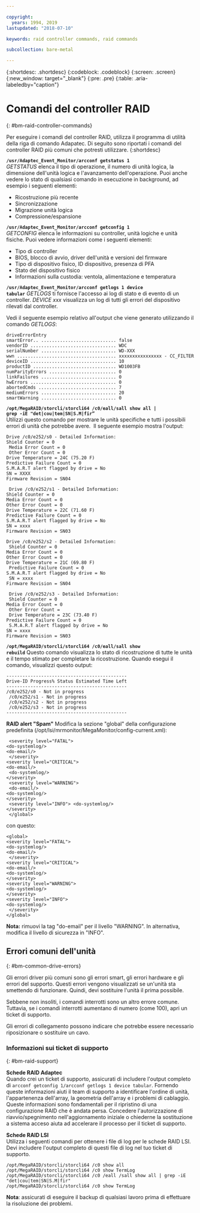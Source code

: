 ```yaml
---

copyright:
  years: 1994, 2019
lastupdated: "2018-07-10"

keywords: raid controller commands, raid commands

subcollection: bare-metal

---
```


{:shortdesc: .shortdesc}
{:codeblock: .codeblock}
{:screen: .screen}
{:new_window: target="_blank"}
{:pre: .pre}
{:table: .aria-labeledby="caption"}

# Comandi del controller RAID
{: #bm-raid-controller-commands}

Per eseguire i comandi del controller RAID, utilizza il programma di utilità della riga di comando Adapatec.
Di seguito sono riportati i comandi del controller RAID più comuni che potresti utilizzare.
{:shortdesc}

<code><b>/usr/Adaptec_Event_Monitor/arcconf getstatus 1</b></code> <br>
_GETSTATUS_ elenca il tipo di operazione, il numero di unità logica, la dimensione
dell'unità logica e l'avanzamento dell'operazione. Puoi anche vedere lo stato di qualsiasi comando in esecuzione in background, ad esempio i seguenti elementi:
<ul>
  <li> Ricostruzione più recente
  <li> Sincronizzazione
  <li> Migrazione unità logica
  <li> Compressione/espansione
</ul>

<code><b>/usr/Adaptec_Event_Monitor/arcconf getconfig 1</b></code> <br>
_GETCONFIG_ elenca le informazioni su controller, unità logiche e unità fisiche. Puoi vedere informazioni come i seguenti elementi:
<ul>
  <li> Tipo di controller
  <li> BIOS, blocco di avvio, driver dell'unità e versioni del firmware
  <li> Tipo di dispositivo fisico, ID dispositivo, presenza di PFA
  <li> Stato del dispositivo fisico
  <li> Informazioni sulla custodia: ventola, alimentazione e temperatura
  </ul>

<code><b>/usr/Adaptec_Event_Monitor/arcconf getlogs 1 device tabular</code></b>
_GETLOGS_ ti fornisce l'accesso ai log di stato e di evento di un controller. _DEVICE xxx_ visualizza un log di tutti gli errori del dispositivo rilevati dal controller.

Vedi il seguente esempio relativo all'output che viene generato utilizzando il comando _GETLOGS_:
```
driveErrorEntry
smartError.. ............................ false 
vendorID ................................ WDC
serialNumber ............................ WD-XXX
wwn ..................................... xxxxxxxxxxxxxxxx - CC_FILTER
deviceID ................................ 10
productID ............................... WD1003FB
numParityErrors ......................... 0
linkFailures ............................ 0
hwErrors ................................ 0
abortedCmds ............................. 7
mediumErrors ............................ 20
smartWarning ............................ 0
```

<code><b>/opt/MegaRAID/storcli/storcli64 /c0/eall/sall show all | grep -iE "det|cou|tem|SN|S.M|fir” </code></b><br>
Utilizzi questo comando per mostrare le unità specifiche e tutti i possibili errori di unità che potrebbe avere. 
Il seguente esempio mostra l'output:
```
Drive /c0/e252/s0 - Detailed Information: 
Shield Counter = 0
 Media Error Count = 0
 Other Error Count = 0 
Drive Temperature = 24C (75.20 F) 
Predictive Failure Count = 0 
S.M.A.R.T alert flagged by drive = No 
SN = XXXX 
Firmware Revision = SN04

 Drive /c0/e252/s1 - Detailed Information: 
Shield Counter = 0 
Media Error Count = 0 
Other Error Count = 0 
Drive Temperature = 22C (71.60 F) 
Predictive Failure Count = 0 
S.M.A.R.T alert flagged by drive = No 
SN = xxxx 
Firmware Revision = SN03 

Drive /c0/e252/s2 - Detailed Information:
 Shield Counter = 0 
Media Error Count = 0 
Other Error Count = 0 
Drive Temperature = 21C (69.80 F)
 Predictive Failure Count = 0 
S.M.A.R.T alert flagged by drive = No
 SN = xxxx 
Firmware Revision = SN04

 Drive /c0/e252/s3 - Detailed Information:
 Shield Counter = 0 
Media Error Count = 0
 Other Error Count =
 Drive Temperature = 23C (73.40 F) 
Predictive Failure Count = 0
 S.M.A.R.T alert flagged by drive = No 
SN = xxxx
Firmware Revision = SN03  
```

<!--<code><b>/opt/MegaRAID/storcli/storcli64 /c0 show all | less </code></b>-->
<!--You use this command to view RAID health, size, name, and other important information.-->

<code><b>/opt/MegaRAID/storcli/storcli64 /c0/eall/sall show rebuild</code></b>
Questo comando visualizza lo stato di ricostruzione di tutte le unità e il tempo stimato per completare la ricostruzione. Quando esegui il comando, visualizzi questo output:
```
---------------------------------------------
Drive-ID Progress% Status Estimated Time Left 
---------------------------------------------
/c0/e252/s0 - Not in progress
 /c0/e252/s1 - Not in progress
 /c0/e252/s2 - Not in progress
 /c0/e252/s3 - Not in progress
--------------------------------------------- 
```

<b>RAID alert "Spam"</b>
Modifica la sezione "global" della configurazione predefinita (/opt/lsi/mrmonitor/MegaMonitor/config-current.xml): 
```<global>
 <severity level="FATAL"> 
<do-systemlog/> 
<do-email/>
 </severity>
<severity level="CRITICAL"> 
<do-email/>
 <do-systemlog/> 
</severity>
 <severity level="WARNING">
 <do-email/> 
<do-systemlog/> 
</severity>
 <severity level="INFO"> <do-systemlog/>
</severity>
 </global> 
```
con questo: 
```
<global> 
<severity level="FATAL"> 
<do-systemlog/> 
<do-email/>
 </severity> 
<severity level="CRITICAL"> 
<do-email/> 
<do-systemlog/> 
</severity> 
<severity level="WARNING"> 
<do-systemlog/> 
</severity> 
<severity level="INFO">
<do-systemlog/>
 </severity> 
</global> 
```
**Nota:** rimuovi la tag "do-email" per il livello "WARNING". In alternativa, modifica il livello di sicurezza in "INFO".

## Errori comuni dell'unità
{: #bm-common-drive-errors}

Gli errori driver più comuni sono gli errori smart, gli errori hardware e gli errori del supporto. Questi errori vengono visualizzati se un'unità sta smettendo di funzionare. Quindi, devi sostituire l'unità il prima possibile.

Sebbene non insoliti, i comandi interrotti sono un altro errore comune. Tuttavia, se i comandi interrotti aumentano di numero (come 100), apri un ticket di supporto.  

Gli errori di collegamento possono indicare che potrebbe essere necessario riposizionare o sostituire un cavo.

### Informazioni sui ticket di supporto
{: #bm-raid-support}

**Schede RAID Adaptec** <br>
Quando crei un ticket di supporto, assicurati di includere l'output completo di `arcconf getconfig 1/arcconf getlogs 1 device tabular`. Fornendo queste informazioni aiuti il team di supporto a identificare l'ordine di unità, l'appartenenza dell'array, la geometria dell'array e i problemi di cablaggio. Queste informazioni sono fondamentali per il ripristino di una configurazione RAID che è andata persa. Concedere l'autorizzazione di riavvio/spegnimento nell'aggiornamento iniziale o chiederne la sostituzione a sistema acceso aiuta ad accelerare il processo per il ticket di supporto. 

**Schede RAID LSI** <br>
Utilizza i seguenti comandi per ottenere i file di log per le schede RAID LSI. Devi includere l'output completo di questi file di log nel tuo ticket di supporto.
```
/opt/MegaRAID/storcli/storcli64 /c0 show all
/opt/MegaRAID/storcli/storcli64 /c0 show TermLog
/opt/MegaRAID/storcli/storcli64 /c0 /eall /sall show all | grep -iE "det|cou|tem|SN|S.M|fir"
/opt/MegaRAID/storcli/storcli64 /c0 show TermLog
```

**Nota**: assicurati di eseguire il backup di qualsiasi lavoro prima di effettuare la risoluzione dei problemi.
